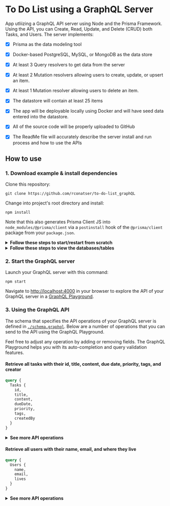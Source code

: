 # To Do List using a GraphQL Server
App utliizing a GraphQL API server using Node and the Prisma Framework. Using the API, you can Create, Read, Update, and Delete (CRUD) both Tasks, and Users. The server implements:

- [x] Prisma as the data modeling tool
- [x] Docker-based PostgreSQL, MySQL, or MongoDB as the data store
- [x] At least 3 Query resolvers to get data from the server
- [x] At least 2 Mutation resolvers allowing users to create, update, or upsert an item.
- [x] At least 1 Mutation resolver allowing users to delete an item.
- [x] The datastore will contain at least 25 items
- [x] The app will be deployable locally using Docker and will have seed data entered into the datastore.
- [x] All of the source code will be properly uploaded to GitHub
- [x] The ReadMe file will accurately describe the server install and run process and how to use the APIs


## How to use

### 1. Download example & install dependencies

Clone this repository:

```
git clone https://github.com/rconatser/to-do-list_graphQL
```

Change into project's root directory and install:

```
npm install
```

Note that this also generates Prisma Client JS into `node_modules/@prisma/client` via a `postinstall` hook of the `@prisma/client` package from your `package.json`.

<Details><Summary><strong>Follow these steps to start/restart from scratch</strong></Summary>

If you have an existing Docker container running and want to restart from scratch, run the `nuke` npm script:

```
npm run nuke
```

Create a new database instance and migrate it by running the `createDB` npm script:

```
npm run createDB
```

Generate the Prisma Client code by running the `generate` npm script:

```
npm run generate
```

Seed the database by running the `seed` npm script:

```
npm run seed
```
</Details>

<Details><Summary><strong>Follow these steps to view the databases/tables</strong></Summary>

View the database and it's tables in a browser tab by running the `dev` npm script:

```
npm run dev
```

You can then navigate to [http://localhost:5555/](http://localhost:5555/) in your browser to view the already existing database. You should see two tabs at the top that allow you to view both Tasks and Users.
</Details>

### 2. Start the GraphQL server

Launch your GraphQL server with this command:

```
npm start
```

Navigate to [http://localhost:4000](http://localhost:4000) in your browser to explore the API of your GraphQL server in a [GraphQL Playground](https://github.com/prisma/graphql-playground).

### 3. Using the GraphQL API

The schema that specifies the API operations of your GraphQL server is defined in [`./schema.graphql`](./schema.graphql). Below are a number of operations that you can send to the API using the GraphQL Playground.

Feel free to adjust any operation by adding or removing fields. The GraphQL Playground helps you with its auto-completion and query validation features.

#### Retrieve all tasks with their id, title, content, due date, priority, tags, and creator

```graphql
query {
  Tasks {
    id,
    title,
    content,
    dueDate,
    priority,
    tags,
    createdBy
  }
}
```

<Details><Summary><strong>See more API operations</strong></Summary>

#### Create a new task

```graphql
mutation {
	createOneTask( data: {
    	title: "My task",
		content: "My task description",
		dueDate: "04/05/20",
		priority: "Medium",
		tags: "Misc",
		createdBy: "Max"
	}) {
		id,
		createdAt,
		title
	}
}
```

#### Update a task

```graphql
mutation {
  updateOneTask(
	data:{
		title:"My Updated Task", 
		createdBy:"Max"
	}, where:{
		id:" __TASK_ID__ "
	}) {
		title,
		id,
		dueDate,
		createdBy
  }
}
```

#### Delete a specific task by id

```graphql
mutation {
  deleteOneTask(where: {
    id: " __TASK_ID__ "
  }) {
    id
    title
  }
}
```

> **Note**: You need to replace the `__TASK_ID__` placeholder with an actual `id` from a `Task` item. You can find one e.g. using the `Tasks` query.

#### Retrieve a single task by its id

```graphql
query {
  Task(id: " __TASK_ID__ ") {
    id,
	title,
	content,
	dueDate,
	createdBy,
	priority,
	tags
  }
}
```

> **Note**: You need to replace the `__TASK_ID__` placeholder with an actual `id` from a `Task` item. You can find one e.g. using the `Tasks` query.

</Details>

#### Retrieve all users with their name, email, and where they live

```graphql
query {
  Users {
    name,
	email,
	lives
  }
}
```

<Details><Summary><strong>See more API operations</strong></Summary>

#### Create a new User

```graphql
mutation {
	createOneUser( data: {
    	name: "Jane",
		email: "Jane@none.com",
		lives: "Alabama"
	}) {
		name,
		email,
		lives
	}
}
```

#### Update a User

```graphql
mutation {
  updateOneUser(
	data:{
		name: "Updated User", 
		lives: "Alaska"
	}, where:{
		id:" __USER_ID__ "
	}) {
		name,
		email,
		lives
  }
}
```

#### Delete a specific user by id

```graphql
mutation {
  deleteOneUser(where: {
    id: " __USER_ID__ "
  }) {
    id,
    name
  }
}
```

> **Note**: You need to replace the `__USER_ID__` placeholder with an actual `id` from a `User` item. You can find one e.g. using the `Users` query.

#### Retrieve a single user by its id

```graphql
query {
  User(id: " __USER_ID__ ") {
    id,
	name,
	email,
	lives
  }
}
```

> **Note**: You need to replace the `__USER_ID__` placeholder with an actual `id` from a `User` item. You can find one e.g. using the `Users` query.

</Details>